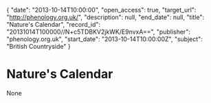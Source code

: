 {
  "date": "2013-10-14T10:00:00", 
  "open_access": true, 
  "target_url": "http://phenology.org.uk/", 
  "description": null, 
  "end_date": null, 
  "title": "Nature's Calendar", 
  "record_id": "20131014T100000//N+c5TDBKV2jkWK/E9nvxA==", 
  "publisher": "phenology.org.uk", 
  "start_date": "2013-10-14T10:00:00Z", 
  "subject": "British Countryside"
}

# Nature's Calendar

None